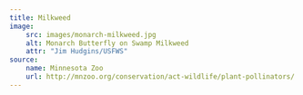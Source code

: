 ```yaml
---
title: Milkweed
image: 
    src: images/monarch-milkweed.jpg
    alt: Monarch Butterfly on Swamp Milkweed
    attr: "Jim Hudgins/USFWS"
source: 
    name: Minnesota Zoo
    url: http://mnzoo.org/conservation/act-wildlife/plant-pollinators/
---
```

